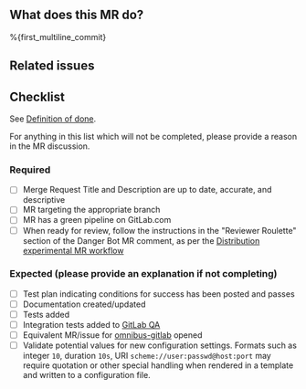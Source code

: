 <!-- After merging changes to this template, update the `Default description template for merge requests` -->
<!-- found under Settings - General Merge Requests -->
## What does this MR do?

<!-- Briefly describe what this MR is about. -->

%{first_multiline_commit}

## Related issues

<!-- Link related issues below. Insert the issue link or reference after the word "Closes" if merging this should automatically close it. -->

## Checklist

See [Definition of done](https://gitlab.com/gitlab-org/charts/gitlab/-/blob/master/CONTRIBUTING.md#definition-of-done).

For anything in this list which will not be completed, please provide a reason in the MR discussion.

### Required
- [ ] Merge Request Title and Description are up to date, accurate, and descriptive
- [ ] MR targeting the appropriate branch
- [ ] MR has a green pipeline on GitLab.com
- [ ] When ready for review, follow the instructions in the "Reviewer Roulette" section of the Danger Bot MR comment, as per the [Distribution experimental MR workflow](https://about.gitlab.com/handbook/engineering/development/enablement/systems/distribution/merge_requests.html)

### Expected (please provide an explanation if not completing)
- [ ] Test plan indicating conditions for success has been posted and passes
- [ ] Documentation created/updated
- [ ] Tests added
- [ ] Integration tests added to [GitLab QA](https://gitlab.com/gitlab-org/gitlab-qa)
- [ ] Equivalent MR/issue for [omnibus-gitlab](https://gitlab.com/gitlab-org/omnibus-gitlab) opened
- [ ] Validate potential values for new configuration settings. Formats such as integer `10`, duration `10s`, URI `scheme://user:passwd@host:port` may require quotation or other special handling when rendered in a template and written to a configuration file.
